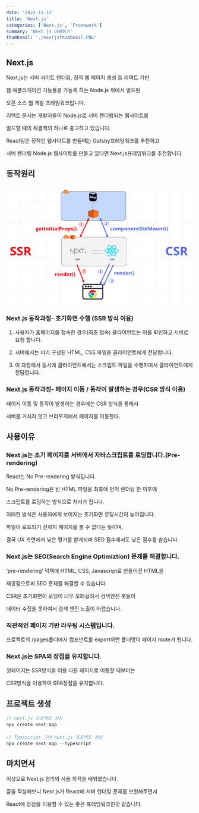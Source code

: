 ```yaml
---
date: '2022-11-12'
title: 'Next.js'
categories: ['Next.js', 'Framework']
summary: 'Next.js 이해하기'
thumbnail: './nextjsthumbnail.PNG'
---
```


## Next.js

Next.js는 서버 사이트 렌더링, 정적 웹 페이지 생성 등 리액트 기반

웹 애플리케이션 기능들을 가능케 하는 Node.js 위에서 빌드된

오픈 소스 웹 개발 프레임워크입니다.

리액트 문서는 개발자들이 Node.js로 서버 렌더링되는 웹사이트를

빌드할 때의 해결책의 하나로 충고하고 있습니다.

React팀은 정적인 웹사이트를 만들때는 Gatsby프레임워크를 추천하고

서버 렌더링 Node.js 웹사이트를 만들고 있다면 Next.js프레임워크를 추천합니다.

## 동작원리

## ![file:///C:/Reactblog/LEEBLOG/static/nextjs/movement.png](../static/nextjs/movement.png)

### Next.js 동작과정- 초기화면 수행 (SSR 방식 이용)

1. 사용자가 홈페이지를 접속한 경우(최초 접속) 클라이언트는 이를 확인하고 서버로 요청 합니다.

2. 서버에서는 미리 구성된 HTML, CSS 파일을 클라이언트에게 전달합니다.

3. 이 과정에서 동시에 클라이언트에서는 스크립트 파일을 수행하여서 클라이언트에게 전달합니다.

### Next.js 동작과정- 페이지 이동 / 동작이 발생하는 경우(CSR 방식 이용)

페이지 이동 및 동작이 발생하는 경우에는 CSR 방식을 통해서

서버를 거치지 않고 브라우저에서 페이지를 이동한다.

## 사용이유

### Next.js는 초기 페이지를 서버에서 자바스크립트를 로딩합니다.(Pre-rendering)

React는 No Pre-rendering 방식입니다.

No Pre-rendering은 빈 HTML 파일을 최초에 먼저 렌더링 한 이후에

스크립트를 로딩하는 방식으로 처리가 됩니다.

이러한 방식은 사용자에게 보여지는 초기화면 로딩시간이 늦어집니다.

파일이 로드되기 전까지 페이지를 볼 수 없다는 뜻이며,

결국 UX 측면에서 낮은 평가를 받게되며 SEO 점수에서도 낮은 점수를 받습니다.

### Next.js는 SEO(Search Engine Optimiztion) 문제를 해결합니다.

‘pre-rendering’ 덕택에 HTML, CSS, Javascript로 만들어진 HTML을

제공함으로써 SEO 문제를 해결할 수 있습니다.

CSR은 초기화면이 로딩이 너무 오래걸려서 검색엔진 봇들이

데이터 수집을 못하여서 검색 엔진 노출이 어렵습니다.

### 직관적인 페이지 기반 라우팅 시스템입니다.

프로젝트의 /pages폴더에서 컴포넌트를 export하면 폴더명이 페이지 route가 됩니다.

### Next.js는 SPA의 장점을 유지합니다.

첫페이지는 SSR방식을 이용 다른 페이지로 이동할 때부터는

CSR방식을 이용하여 SPA장점을 유지합니다.

## 프로젝트 생성

```JavaScript
// next.js 프로젝트 생성
npx create next-app

// Typescript 기반 next.js 프로젝트 생성
npx create next-app --typescript
```

## 마치면서

이상으로 Next.js 정의와 사용 목적을 배워봤습니다.

글을 작성해보니 Next.js가 React에 서버 렌더링 문제를 보완해주면서

React에 장점을 이용할 수 있는 좋은 프레임워크인것 같습니다.
